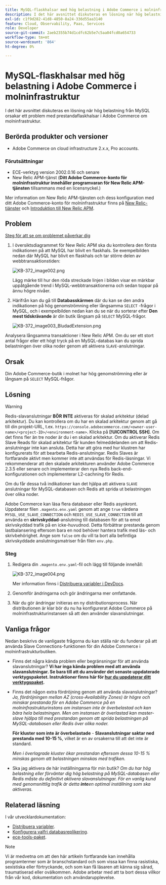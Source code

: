 ```yaml
---
title: MySQL-flaskhalsar med hög belastning i Adobe Commerce i molninfrastruktur
description: I det här avsnittet diskuteras en lösning när hög belastning från MySQL orsakar ett problem med prestandaflaskhalsar i Adobe Commerce om molninfrastruktur.
exl-id: c1f9d282-41d8-4850-8a24-336d55aa3140
feature: Cloud, Observability, Paas, Services
role: Developer
source-git-commit: 2aeb2355b74d1cdfc62b5e7c5aa04fcd0a654733
workflow-type: tm+mt
source-wordcount: '864'
ht-degree: 0%

---
```


# MySQL-flaskhalsar med hög belastning i Adobe Commerce i molninfrastruktur

I det här avsnittet diskuteras en lösning när hög belastning från MySQL orsakar ett problem med prestandaflaskhalsar i Adobe Commerce om molninfrastruktur.

## Berörda produkter och versioner

* Adobe Commerce on cloud infrastructure 2.x.x, Pro accounts.

### Förutsättningar

* ECE-verktyg version 2002.0.16 och senare
* New Relic APM-tjänst (**Ditt Adobe Commerce-konto för molninfrastruktur innehåller programvaran för New Relic APM-tjänsten** tillsammans med en licensnyckel.)

Mer information om New Relic APM-tjänsten och dess konfiguration med ditt Adobe Commerce-konto för molninfrastruktur finns på [New Relic-tjänster](https://experienceleague.adobe.com/sv/docs/commerce-cloud-service/user-guide/monitor/new-relic/new-relic-service) och [Introduktion till New Relic APM](https://docs.newrelic.com/docs/apm/new-relic-apm/getting-started/introduction-apm/).

## Problem

<u>Steg för att se om problemet påverkar dig</u>

1. I översiktsdiagrammet för New Relic APM ska du kontrollera den första indikationen på att MySQL har blivit en flaskhals. Se exempelbilden nedan där MySQL har blivit en flaskhals och tar större delen av webbtransaktionstiden:

   ![KB-372_image002.png](assets/KB-372_image002.png)

   Lägg märke till hur den röda streckade linjen i bilden visar en märkbar uppåtgående trend i MySQL-webbtransaktionerna och sedan toppar på ännu högre nivåer.
1. Härifrån kan du gå till **Databasskärmen** där du kan se den andra indikationen på hög genomströmning eller långsamma `SELECT` -frågor i MySQL, och i exempelbilden nedan kan du se när du sorterar efter **Den mest tidskrävande** är din butik långsam på `SELECT` MySQL-frågor.

   ![KB-372_image003_BludadExtension.png](assets/KB-372_image003_BlurredExtension.png)

Analysera långsamma transaktioner i New Relic APM. Om du ser ett stort antal frågor eller ett högt tryck på en MySQL-databas kan du sprida belastningen över olika noder genom att aktivera `SLAVE`-anslutningar.

## Orsak

Din Adobe Commerce-butik i molnet har hög genomströmning eller är långsam på `SELECT` MySQL-frågor.

## Lösning

>[!WARNING]
>
>Redis-slavanslutningar **BÖR INTE** aktiveras för skalad arkitektur (delad arkitektur). Du kan kontrollera om du har en skalad arkitektur genom att gå till din projekt-URL, t.ex. `https://console.adobecommerce.com/<owner-user-name>/<project-ID>/<environment-name>`. Klicka på **[!UICONTROL SSH]**. Om det finns fler än tre noder är du i en skalad arkitektur. Om du aktiverar Redis Slave Reads för skalad arkitektur får kunden felmeddelanden om att Redis-anslutningar inte kan ansluta. Detta har att göra med hur klustren har konfigurerats för att bearbeta Redis-anslutningar. Redis Slaves är fortfarande aktivt men kommer inte att användas för Redis-läsningar. Vi rekommenderar att den skalade arkitekturen använder Adobe Commerce 2.3.5 eller senare och implementerar den nya Redis back-end-konfigurationen och implementerar L2-cachning för Redis.

Om du får dessa två indikationer kan det hjälpa att aktivera `SLAVE` anslutningar för MySQL-databasen och Redis att sprida ut belastningen över olika noder.

Adobe Commerce kan läsa flera databaser eller Redis asynkront. Uppdaterar filen `.magento.env.yaml` genom att ange `true` värdena `MYSQL_USE_SLAVE_CONNECTION` och `REDIS_USE_SLAVE_CONNECTION` till att använda en **skrivskyddad**-anslutning till databasen för att ta emot skrivskyddad trafik på en icke-huvudnod. Detta förbättrar prestanda genom lastbalansering eftersom bara en nod behöver hantera trafik med läs- och skrivbehörighet. Ange som `false` om du vill ta bort alla befintliga skrivskyddade anslutningsmatriser från filen `env.php`.

### Steg

1. Redigera din `.magento.env.yaml`-fil och lägg till följande innehåll:

   ![KB-372_image004.png](assets/KB-372_image004.png)

   Mer information finns i [Distribuera variabler i DevDocs](https://experienceleague.adobe.com/sv/docs/commerce-cloud-service/user-guide/configure/env/stage/variables-deploy#mysql_use_slave_connection).

1. Genomför ändringarna och gör ändringarna mer omfattande.
1. När du gör ändringar initieras en ny distributionsprocess. När distributionen är klar bör du nu ha konfigurerat Adobe Commerce på molninfrastrukturinstansen så att den använder slavanslutningar.

## Vanliga frågor

Nedan beskrivs de vanligaste frågorna du kan ställa när du funderar på att använda Slave Connections-funktionen för din Adobe Commerce i molninfrastrukturbutiken.

* Finns det några kända problem eller begränsningar för att använda slavanslutningar? **Vi har inga kända problem med att använda slavanslutningar. Se bara till att du använder det senaste uppdaterade verktygspaketet. Instruktioner finns här för [hur du uppdaterar ditt verktygspaket](https://experienceleague.adobe.com/sv/docs/commerce-cloud-service/user-guide/dev-tools/ece-tools/update-package).**
* Finns det någon extra fördröjning genom att använda slavanslutningar? *Ja, fördröjningen mellan AZ (cross-Availability Zones) är högre och minskar prestanda för en Adobe Commerce på en molninfrastrukturinstans om instansen inte är överbelastad och kan bära hela belastningen. Men om instansen är överlastad kan master-slave hjälpa till med prestandan genom att sprida belastningen på MySQL-databasen eller Redis över olika noder.*

  **För kluster som inte är överbelastade** - **Slavanslutningar saktar ned prestanda med 10-15 %**, vilket är en av orsakerna till att det inte är standard.

  *Men i överlagrade kluster ökar prestandan eftersom dessa 10-15 % minskas genom att belastningen minskas med trafiken.*
* Ska jag aktivera de här inställningarna för min butik? *Om du har hög belastning eller förväntar dig hög belastning på MySQL-databasen eller Redis måste du definitivt aktivera slavanslutningar. För en vanlig kund med genomsnittlig trafik är detta **inte**&#x200B;en optimal inställning som ska aktiveras.*

## Relaterad läsning

I vår utvecklardokumentation:

* [Distribuera variabler](https://experienceleague.adobe.com/sv/docs/commerce-cloud-service/user-guide/configure/env/stage/variables-deploy).
* [Konfigurera valfri databasreplikering](https://experienceleague.adobe.com/sv/docs/commerce-operations/configuration-guide/storage/split-db/multi-master-replication).
* [ece-tools-paket](https://experienceleague.adobe.com/sv/docs/commerce-cloud-service/user-guide/dev-tools/ece-tools/package-overview).

>[!NOTE]
>
>Vi är medvetna om att den här artikeln fortfarande kan innehålla programtermer som är branschstandard och som vissa kan finna rasistiska, sexistiska eller förtryckande, och som kan få läsaren att känna sig sårad, traumatiserad eller ovälkommen. Adobe arbetar med att ta bort dessa villkor från vår kod, dokumentation och användarupplevelse.

